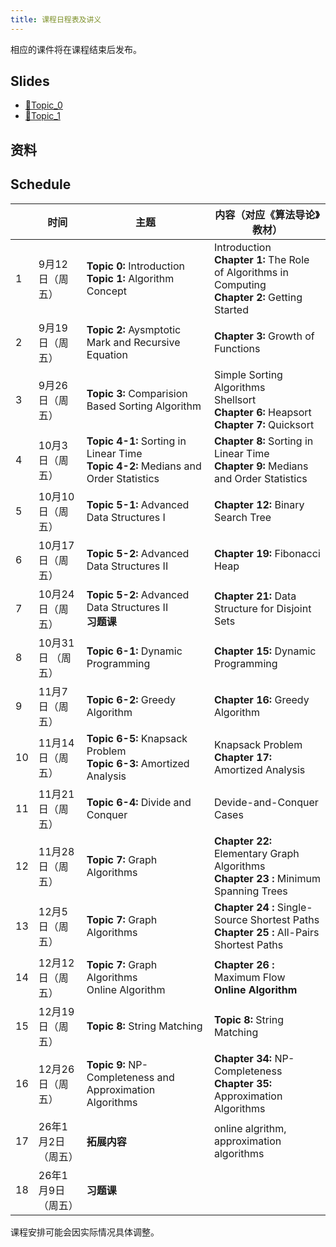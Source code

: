 ```yaml
---
title: 课程日程表及讲义
---
```


相应的课件将在课程结束后发布。

## Slides

- [🔗Topic_0](Algorithm_2025_Topic_0.pdf)
- [🔗Topic_1](Algorithm_2025_Topic_1.pdf)
<!-- - [🔗Topic_2](Algorithm_2025_Topic_2.pdf)
- [🔗Topic_3](Algorithm_2025_Topic_3.pdf)
- [🔗Topic_4_1](Algorithm_2025_Topic_4_1(Ch8).pdf)
- [🔗Topic_4_2](Algorithm_2025_Topic_4_2(Ch9).pdf)
- [🔗Topic_5_1](Algorithm_2025_Topic_5_1.pdf)
- [🔗Topic_5_2](Algorithm_2025_Topic_5_2.pdf)
- [🔗Topic_6_1](Algorithm_2025_Topic_6_1.pdf)
- [🔗Topic_6_2](Algorithm_2025_Topic_6_2.pdf)
- [🔗Topic_6_3](Algorithm_2025_Topic_6_3.pdf)
- [🔗Topic_6_4](Algorithm_2025_Topic_6_4.pdf)
- [🔗Topic_6_5](Algorithm_2025_Topic_6_5(01KnapsackProblem).pdf)
- [🔗Topic_7_Ch22](Algorithm_2025_Topic_7_Ch22.pdf)
- [🔗Topic_7_Ch23](Algorithm_2025_Topic_7_Ch23.pdf)
- [🔗Topic_7_Ch24](Algorithm_2025_Topic_7_Ch24.pdf)
- [🔗Topic_7_Ch25](Algorithm_2025_Topic_7_Ch25.pdf)
- [🔗Topic_7_Ch26](Algorithm_2025_Topic_7_Ch26.pdf) 
- [🔗Topic_OnlineAlgorithm](Algorithm_2025_Topic_OnlineAlgorithm.pdf) 
- [🔗Topic_8_Ch32](Algorithm_2025_Topic_8_Ch32.pdf) 
- [🔗Topic_9_1](Algorithm_2025_Topic_9_1.pdf) 
- [🔗Topic_9_2](Algorithm_2025_Topic_9_2.pdf)  -->

## 资料

<!-- - [🔗背包九讲](背包九讲.pdf) -->

## Schedule

|      | 时间              | 主题                                                         | 内容（对应《算法导论》教材）                                 |
| ---- | ----------------- | ------------------------------------------------------------ | ------------------------------------------------------------ |
| 1    | 9月12日（周五）    | **Topic 0:**  Introduction<br />**Topic 1:**  Algorithm Concept | Introduction<br />**Chapter 1:**  The Role of Algorithms in Computing<br />**Chapter 2:**  Getting Started |
| 2    | 9月19日（周五）    | **Topic 2:**  Aysmptotic Mark and Recursive Equation        | **Chapter 3:**  Growth of Functions                              |
| 3    | 9月26日（周五）   | **Topic 3:**  Comparision Based Sorting Algorithm         | Simple Sorting Algorithms<br />Shellsort<br />**Chapter 6:** Heapsort<br />**Chapter 7:** Quicksort                          |
| 4    | 10月3日（周五）   | **Topic 4-1:**  Sorting in Linear Time<br />**Topic 4-2:**  Medians and Order Statistics | **Chapter 8:** Sorting in Linear Time<br />**Chapter 9:** Medians and Order Statistics |
| 5    | 10月10日（周五）   | **Topic 5-1:**  Advanced Data Structures I | **Chapter 12:**  Binary Search Tree |
| 6    | 10月17日（周五）   | **Topic 5-2:**  Advanced Data Structures II                  | **Chapter 19:** Fibonacci Heap            |
| 7   | 10月24日（周五）  | **Topic 5-2:**  Advanced Data Structures II<br />**习题课**| **Chapter 21:** Data Structure for Disjoint Sets  |
| 8   | 10月31日 （周五） | **Topic 6-1:**  Dynamic Programming                          | **Chapter 15:** Dynamic Programming                          |
| 9   | 11月7日（周五）  | **Topic 6-2:**  Greedy Algorithm                              | **Chapter 16:**  Greedy Algorithm      |
| 10   | 11月14日（周五）   | **Topic 6-5:** Knapsack Problem<br />**Topic 6-3:**  Amortized Analysis| Knapsack Problem<br />**Chapter 17:**  Amortized Analysis|
| 11   | 11月21日（周五）   | **Topic 6-4:**  Divide and Conquer                           | Devide-and-Conquer Cases                                     |
| 12   | 11月28日（周五）  | **Topic 7:** Graph Algorithms                                | **Chapter 22:**  Elementary Graph Algorithms<br />**Chapter 23 :** Minimum Spanning Trees |
| 13   | 12月5日（周五）  | **Topic 7:** Graph Algorithms                                | **Chapter 24 :** Single-Source Shortest Paths<br />**Chapter 25 :** All-Pairs Shortest Paths|
| 14   | 12月12日（周五）  | **Topic 7:** Graph Algorithms<br />Online Algorithm      | **Chapter 26 :** Maximum Flow<br />**Online Algorithm**      |
| 15   | 12月19日（周五）  | **Topic 8:** String Matching                                 | **Topic 8:** String Matching                                 |
| 16   | 12月26日（周五）  | **Topic 9:** NP-Completeness and Approximation Algorithms    | **Chapter 34:** NP-Completeness<br />**Chapter 35:** Approximation Algorithms |
| 17   | 26年1月2日（周五）  | **拓展内容**                                             |  online algrithm, approximation algorithms          |
| 18   | 26年1月9日（周五）  | **习题课**                        |   |

课程安排可能会因实际情况具体调整。